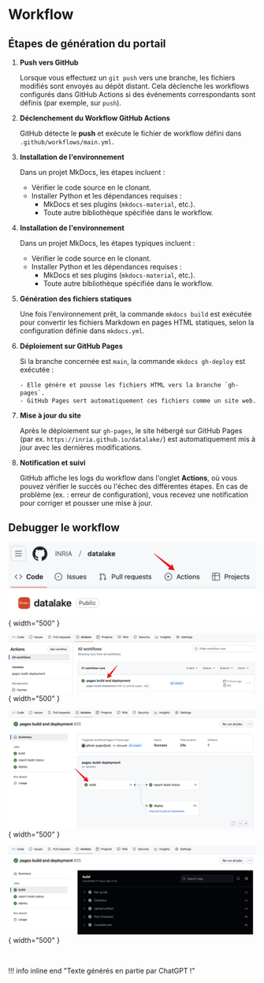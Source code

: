 # Workflow

## Étapes de génération du portail

1. **Push vers GitHub**

    Lorsque vous effectuez un `git push` vers une branche, les fichiers
modifiés sont envoyés au dépôt distant. Cela déclenche les workflows
configurés dans GitHub Actions si des événements correspondants sont
définis (par exemple, sur `push`).

2. **Déclenchement du Workflow GitHub Actions**

    GitHub détecte le **push** et exécute le fichier de workflow
   défini dans `.github/workflows/main.yml`.

3. **Installation de l'environnement**

    Dans un projet MkDocs, les étapes incluent :

      - Vérifier le code source en le clonant. 
      - Installer Python et les dépendances requises :
        - MkDocs et ses plugins (`mkdocs-material`, etc.).
        - Toute autre bibliothèque spécifiée dans le workflow.

4. **Installation de l'environnement**

    Dans un projet MkDocs, les étapes typiques incluent :

    - Vérifier le code source en le clonant.
    - Installer Python et les dépendances requises :
        - MkDocs et ses plugins (`mkdocs-material`, etc.).
        - Toute autre bibliothèque spécifiée dans le workflow.

5. **Génération des fichiers statiques**

    Une fois l'environnement prêt, la commande `mkdocs build` est
   exécutée pour convertir les fichiers Markdown en pages HTML statiques, selon la configuration définie dans `mkdocs.yml`.

6. **Déploiement sur GitHub Pages**

    Si la branche concernée est `main`, la commande `mkdocs gh-deploy` est exécutée :

       - Elle génère et pousse les fichiers HTML vers la branche `gh-pages`.
       - GitHub Pages sert automatiquement ces fichiers comme un site web.

7. **Mise à jour du site**

    Après le déploiement sur `gh-pages`, le site hébergé sur GitHub Pages
   (par ex. `https://inria.github.io/datalake/`) est automatiquement mis à jour avec les dernières modifications.

8. **Notification et suivi**

    GitHub affiche les logs du workflow dans l'onglet **Actions**, où vous pouvez
   vérifier le succès ou l'échec des différentes étapes. En cas de problème
   (ex. : erreur de configuration), vous recevez une notification pour corriger et pousser une mise à jour.

## Debugger le workflow

![Action button](Images/2024-12-13_11-28-35.png){ width="500" }

![build](Images/2024-12-13_11-37-06.png){ width="500" }

![see build details](Images/2024-12-13_11-38-08.png){ width="500" }

![build details](Images/2024-12-13_11-38-30.png){ width="500" }


&nbsp;

!!! info inline end "Texte générés en partie par ChatGPT !"

